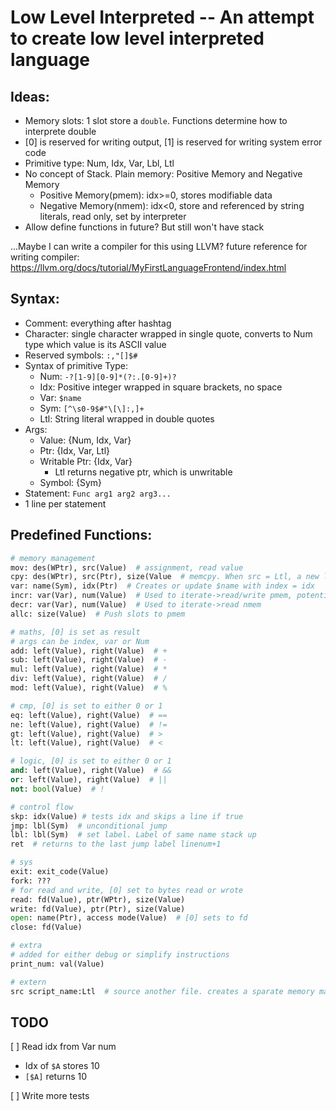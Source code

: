 # Low Level Interpreted -- An attempt to create low level interpreted language

## Ideas:

- Memory slots: 1 slot store a `double`. Functions determine how to interprete double
- [0] is reserved for writing output, [1] is reserved for writing system error code
- Primitive type: Num, Idx, Var, Lbl, Ltl
- No concept of Stack. Plain memory: Positive Memory and Negative Memory
    - Positive Memory(pmem): idx>=0, stores modifiable data
    - Negative Memory(nmem): idx<0, store and referenced by string literals, read only, set by interpreter
- Allow define functions in future? But still won't have stack

...Maybe I can write a compiler for this using LLVM?
future reference for writing compiler: https://llvm.org/docs/tutorial/MyFirstLanguageFrontend/index.html

## Syntax:

- Comment: everything after hashtag
- Character: single character wrapped in single quote, converts to Num type which value is its ASCII value
- Reserved symbols: `:,"[]$#`
- Syntax of primitive Type:
    - Num: `-?[1-9][0-9]*(?:.[0-9]+)?`
    - Idx: Positive integer wrapped in square brackets, no space
    - Var: `$name`
    - Sym: `[^\s0-9$#"\[\]:,]+`
    - Ltl: String literal wrapped in double quotes
- Args:
    - Value: {Num, Idx, Var}
    - Ptr: {Idx, Var, Ltl}
    - Writable Ptr: {Idx, Var}
        - Ltl returns negative ptr, which is unwritable
    - Symbol: {Sym}
- Statement: `Func arg1 arg2 arg3...`
- 1 line per statement
 
## Predefined Functions:

```Python
# memory management
mov: des(WPtr), src(Value)  # assignment, read value
cpy: des(WPtr), src(Ptr), size(Value  # memcpy. When src = Ltl, a new ltl is created and its idx is used as src idx
var: name(Sym), idx(Ptr)  # Creates or update $name with index = idx
incr: var(Var), num(Value)  # Used to iterate->read/write pmem, potentially can be used to do stack operations
decr: var(Var), num(Value)  # Used to iterate->read nmem
allc: size(Value)  # Push slots to pmem

# maths, [0] is set as result
# args can be index, var or Num
add: left(Value), right(Value)  # +
sub: left(Value), right(Value)  # -
mul: left(Value), right(Value)  # *
div: left(Value), right(Value)  # /
mod: left(Value), right(Value)  # %

# cmp, [0] is set to either 0 or 1
eq: left(Value), right(Value)  # ==
ne: left(Value), right(Value)  # !=
gt: left(Value), right(Value)  # >
lt: left(Value), right(Value)  # <

# logic, [0] is set to either 0 or 1
and: left(Value), right(Value)  # &&
or: left(Value), right(Value)  # ||
not: bool(Value)  # !

# control flow
skp: idx(Value) # tests idx and skips a line if true
jmp: lbl(Sym)  # unconditional jump
lbl: lbl(Sym)  # set label. Label of same name stack up
ret  # returns to the last jump label linenum+1

# sys
exit: exit_code(Value)
fork: ???
# for read and write, [0] set to bytes read or wrote
read: fd(Value), ptr(WPtr), size(Value)
write: fd(Value), ptr(Ptr), size(Value)
open: name(Ptr), access mode(Value)  # [0] sets to fd
close: fd(Value)

# extra
# added for either debug or simplify instructions
print_num: val(Value)

# extern
src script_name:Ltl  # source another file. creates a sparate memory map
```

## TODO
[ ] Read idx from Var num
- Idx of `$A` stores 10
- `[$A]` returns 10

[ ] Write more tests
